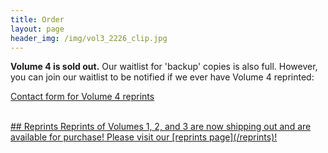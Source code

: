 ```yaml
---
title: Order
layout: page
header_img: /img/vol3_2226_clip.jpg
---
```


**Volume 4 is sold out.** Our waitlist for 'backup' copies is also full. However, you can join our waitlist to be notified if we ever have Volume 4 reprinted: 

<a href="https://forms.gle/5e4yfBRvRCZUube56" target="_blank" class="button button-blue">Contact form for Volume 4 reprints <i class="fa fa-list"></i>


<br>
## Reprints
Reprints of Volumes 1, 2, and 3 are now shipping out and are available for purchase! Please visit our [reprints page](/reprints)! 
 


